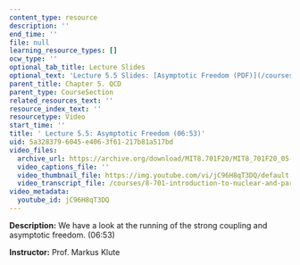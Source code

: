 ```yaml
---
content_type: resource
description: ''
end_time: ''
file: null
learning_resource_types: []
ocw_type: ''
optional_tab_title: Lecture Slides
optional_text: 'Lecture 5.5 Slides: [Asymptotic Freedom (PDF)](/courses/8-701-introduction-to-nuclear-and-particle-physics-fall-2020/resources/mit8_701f20_lec5-5)'
parent_title: Chapter 5. QCD
parent_type: CourseSection
related_resources_text: ''
resource_index_text: ''
resourcetype: Video
start_time: ''
title: ' Lecture 5.5: Asymptotic Freedom (06:53)'
uid: 5a328379-6045-e406-3f61-217b81a517bd
video_files:
  archive_url: https://archive.org/download/MIT8.701F20/MIT8_701F20_05-05_alphas_300k.mp4
  video_captions_file: ''
  video_thumbnail_file: https://img.youtube.com/vi/jC96H8qT3DQ/default.jpg
  video_transcript_file: /courses/8-701-introduction-to-nuclear-and-particle-physics-fall-2020/01d68c3696027c2d6090f2d49e6673b5_jC96H8qT3DQ.pdf
video_metadata:
  youtube_id: jC96H8qT3DQ
---
```


**Description:** We have a look at the running of the strong coupling and asymptotic freedom. (06:53)

**Instructor:** Prof. Markus Klute




